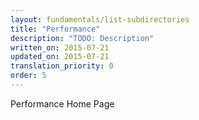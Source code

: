 ```yaml
---
layout: fundamentals/list-subdirectories
title: "Performance"
description: "TODO: Description"
written_on: 2015-07-21
updated_on: 2015-07-21
translation_priority: 0
order: 5
---
```


Performance Home Page
